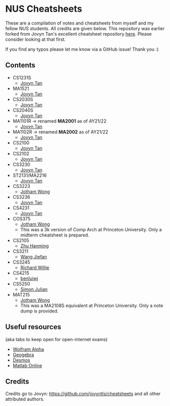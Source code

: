 # NUS Cheatsheets

These are a compilation of notes and cheatsheets from myself and my fellow NUS students. All credits are given below.
This repository was earlier forked from Jovyn Tan's excellent cheatsheet repository [here](https://github.com/jovyntls/cheatsheets).
Please consider looking at that first.

If you find any typos please let me know via a GitHub issue! Thank you :)

## Contents

- CS1231S 
  - [Jovyn Tan](https://github.com/jovyntls)
- MA1521
  - [Jovyn Tan](https://github.com/jovyntls)
- CS2030S
  - [Jovyn Tan](https://github.com/jovyntls)
- CS2040S
  - [Jovyn Tan](https://github.com/jovyntls)
- MA1101R -> renamed **MA2001** as of AY21/22
  - [Jovyn Tan](https://github.com/jovyntls)
- MA1102R -> renamed **MA2002** as of AY21/22
  - [Jovyn Tan](https://github.com/jovyntls)
- CS2100
  - [Jovyn Tan](https://github.com/jovyntls)
- CS2102
  - [Jovyn Tan](https://github.com/jovyntls)
- CS3230
  - [Jovyn Tan](https://github.com/jovyntls)
- ST2131/MA2216
  - [Jovyn Tan](https://github.com/jovyntls)
- CS3223
  - [Jotham Wong](https://github.com/jothamwong)
- CS3236
  - [Jovyn Tan](https://github.com/jovyntls)
- CS4231
  - [Jovyn Tan](https://github.com/jovyntls)
- COS375
  - [Jotham Wong](https://github.com/jothamwong)
  - This was a 3k version of Comp Arch at Princeton University. Only a midterm cheatsheet is prepared.
- CS2105
  - [Zhu Hanming](https://github.com/zhuhanming)
- CS3211
  - [Wang Jiefan](https://github.com/Nafeij)
- CS3245
  - [Richard Willie](https://github.com/richwill28)
- CS4215
  - [benluiwj](https://github.com/benluiwj)
- CS5250
  - [Simon Julian](https://github.com/simonjulianl)
- MAT215
  - [Jotham Wong](https://github.com/jothamwong)
  - This was a MA2108S equivalent at Princeton University. Only a note dump is provided.

## Useful resources

(aka tabs to keep open for open-internet exams)

- [Wolfram Alpha](https://www.wolframalpha.com/)
- [Geogebra](https://www.geogebra.org/calculator)
- [Desmos](https://www.desmos.com/calculator)
- [Matlab Online](https://matlab.mathworks.com/)

## Credits

Credits go to 
Jovyn: https://github.com/jovyntls/cheatsheets
and all other attributed authors.
